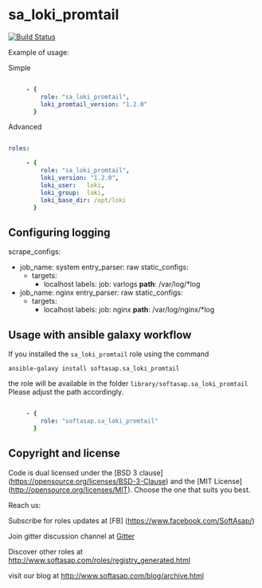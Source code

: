 sa_loki_promtail
================

[![Build Status](https://travis-ci.com/softasap/sa_loki_promtail.svg?branch=master)](https://travis-ci.com/softasap/sa_loki_promtail)

Example of usage:

Simple

```YAML

     - {
         role: "sa_loki_promtail",
         loki_promtail_version: "1.2.0"
       }
```

Advanced

```YAML

roles:

     - {
         role: "sa_loki_promtail",
         loki_version: "1.2.0",
         loki_user:   loki,
         loki_group:  loki,
         loki_base_dir: /opt/loki
       }
```

Configuring logging
-------------------

scrape_configs:
  - job_name: system
    entry_parser: raw
    static_configs:
    - targets:
        - localhost
      labels:
        job: varlogs
        __path__: /var/log/*log
  - job_name: nginx
    entry_parser: raw
    static_configs:
    - targets:
        - localhost
      labels:
        job: nginx
        __path__: /var/log/nginx/*log


Usage with ansible galaxy workflow
----------------------------------

If you installed the `sa_loki_promtail` role using the command


`
   ansible-galaxy install softasap.sa_loki_promtail
`

the role will be available in the folder `library/softasap.sa_loki_promtail`
Please adjust the path accordingly.

```YAML

     - {
         role: "softasap.sa_loki_promtail"
       }

```




Copyright and license
---------------------

Code is dual licensed under the [BSD 3 clause] (https://opensource.org/licenses/BSD-3-Clause) and the [MIT License] (http://opensource.org/licenses/MIT). Choose the one that suits you best.

Reach us:

Subscribe for roles updates at [FB] (https://www.facebook.com/SoftAsap/)

Join gitter discussion channel at [Gitter](https://gitter.im/softasap)

Discover other roles at  http://www.softasap.com/roles/registry_generated.html

visit our blog at http://www.softasap.com/blog/archive.html
